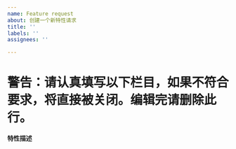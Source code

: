 ```yaml
---
name: Feature request
about: 创建一个新特性请求
title: ''
labels: ''
assignees: ''

---
```


# 警告：请认真填写以下栏目，如果不符合要求，将直接被关闭。编辑完请删除此行。

**特性描述**

